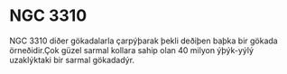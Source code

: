 # NGC 3310

NGC 3310 diðer gökadalarla çarpýþarak þekli deðiþen baþka bir gökada
örneðidir.Çok güzel sarmal kollara sahip olan 40 milyon ýþýk-yýlý uzaklýktaki
bir sarmal gökadadýr.
